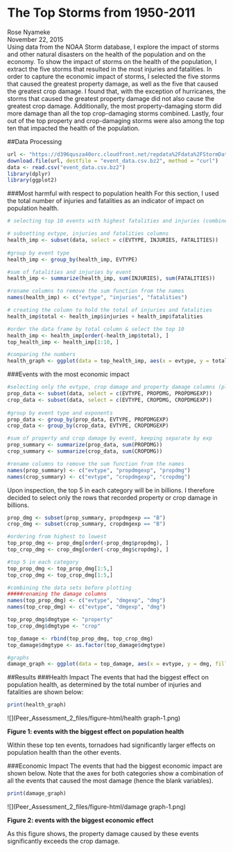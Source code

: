 # The Top Storms from 1950-2011
Rose Nyameke  
November 22, 2015  
Using data from the NOAA Storm database, I explore the impact of storms and other
natural disasters on the health of the population and on the economy.
To show the impact of storms on the health of the population, I extract the
five storms that resulted in the most injuries and fatalities. In order to capture
the economic impact of storms, I selected the five storms that caused the greatest
property damage, as well as the five that caused the greatest crop damage.
I found that, with the exception of hurricanes, the storms that caused the greatest
property damage did not also cause the greatest crop damage. Additionally, the most
property-damaging storm did more damage than all the top crop-damaging storms
combined. Lastly, four out of the top property and crop-damaging storms were also
among the top ten that impacted the health of the population.

##Data Processing

```r
url <- "https://d396qusza40orc.cloudfront.net/repdata%2Fdata%2FStormData.csv.bz2"
download.file(url, destfile = "event_data.csv.bz2", method = "curl")
data <- read.csv("event_data.csv.bz2")
library(dplyr)
library(ggplot2)
```

###Most harmful with respect to population health
For this section, I used the total number of injuries and fatalities as an indicator
of impact on population health.


```r
# selecting top 10 events with highest fatalities and injuries (combined)

# subsetting evtype, injuries and fatalities columns
health_imp <- subset(data, select = c(EVTYPE, INJURIES, FATALITIES))
     
#group by event type
health_imp <- group_by(health_imp, EVTYPE)

#sum of fatalities and injuries by event
health_imp <- summarize(health_imp, sum(INJURIES), sum(FATALITIES))

#rename columns to remove the sum function from the names
names(health_imp) <- c("evtype", "injuries", "fatalities")

# creating the column to hold the total of injuries and fatalities
health_imp$total <- health_imp$injuries + health_imp$fatalities

#order the data frame by total column & select the top 10
health_imp <- health_imp[order(-health_imp$total), ]
top_health_imp <- health_imp[1:10, ]

#comparing the numbers
health_graph <- ggplot(data = top_health_imp, aes(x = evtype, y = total)) + geom_bar(stat = "identity") + xlab("Event Type") + ylab("Fatalities and Injuries") + theme(axis.text.x = element_text(angle = 45, hjust = 1))
```

###Events with the most economic impact

```r
#selecting only the evtype, crop damage and property damage columns (plus their exponents)
prop_data <- subset(data, select = c(EVTYPE, PROPDMG, PROPDMGEXP))
crop_data <- subset(data, select = c(EVTYPE, CROPDMG, CROPDMGEXP))
     
#group by event type and exponents
prop_data <- group_by(prop_data, EVTYPE, PROPDMGEXP)
crop_data <- group_by(crop_data, EVTYPE, CROPDMGEXP)

#sum of property and crop damage by event, keeping separate by exp
prop_summary <- summarize(prop_data, sum(PROPDMG))
crop_summary <- summarize(crop_data, sum(CROPDMG))

#rename columns to remove the sum function from the names
names(prop_summary) <- c("evtype", "propdmgexp", "propdmg")
names(crop_summary) <- c("evtype", "cropdmgexp", "cropdmg")
```

Upon inspection, the top 5 in each category will be in billions. I therefore decided to
select only the rows that recorded property or crop damage in billions.


```r
prop_dmg <- subset(prop_summary, propdmgexp == "B")
crop_dmg <- subset(crop_summary, cropdmgexp == "B")

#ordering from highest to lowest
top_prop_dmg <- prop_dmg[order(-prop_dmg$propdmg), ]
top_crop_dmg <- crop_dmg[order(-crop_dmg$cropdmg), ]

#top 5 in each category
top_prop_dmg <- top_prop_dmg[1:5,]
top_crop_dmg <- top_crop_dmg[1:5,]

#combining the data sets before plotting
#####renaming the damage columns
names(top_prop_dmg) <- c("evtype", "dmgexp", "dmg")
names(top_crop_dmg) <- c("evtype", "dmgexp", "dmg")

top_prop_dmg$dmgtype <- "property"
top_crop_dmg$dmgtype <- "crop"

top_damage <- rbind(top_prop_dmg, top_crop_dmg)
top_damage$dmgtype <- as.factor(top_damage$dmgtype)

#graphs
damage_graph <- ggplot(data = top_damage, aes(x = evtype, y = dmg, fill = dmgtype)) + geom_bar(stat = "identity") + xlab("Event Type") + ylab("Damage in billions") + facet_wrap(~dmgtype) + theme(axis.text.x = element_text(angle = 90, hjust = 1))
```

##Results
###Health Impact
The events that had the biggest effect on population health, as determined by the
total number of injuries and fatalities are shown below:

```r
print(health_graph)
```

![](Peer_Assessment_2_files/figure-html/health graph-1.png) 

**Figure 1: events with the biggest effect on population health**

Within these top ten events, tornadoes had significantly larger effects on population health
than the other events.  

###Economic Impact
The events that had the biggest economic impact are shown below. Note that the axes
for both categories show a combination of all the events that caused the most
damage (hence the blank variables).

```r
print(damage_graph)
```

![](Peer_Assessment_2_files/figure-html/damage graph-1.png) 

**Figure 2: events with the biggest economic effect**

As this figure shows, the property damage caused by these events significantly exceeds
the crop damage.
